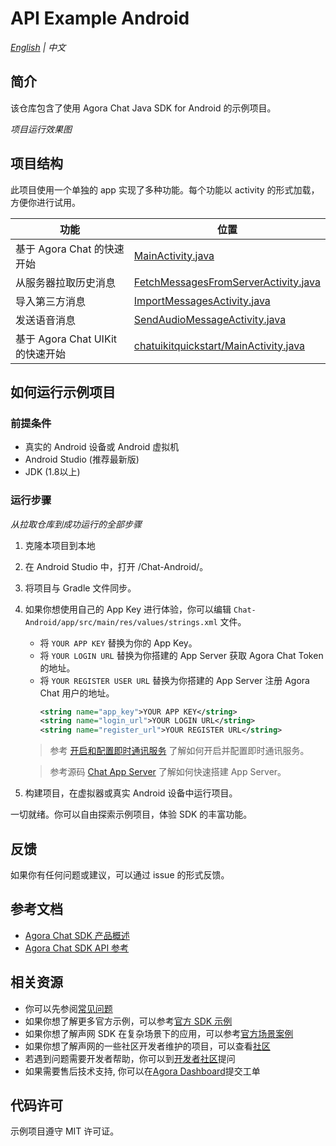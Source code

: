 # API Example Android

_[English](README.md) | 中文_

## 简介

该仓库包含了使用 Agora Chat Java SDK for Android 的示例项目。

*项目运行效果图*

## 项目结构

此项目使用一个单独的 app 实现了多种功能。每个功能以 activity 的形式加载，方便你进行试用。

| 功能                                             | 位置                                                                                                                    |
| ------------------------------------------------ | ----------------------------------------------------------------------------------------------------------------------- |
| 基于 Agora Chat 的快速开始                                    | [MainActivity.java](https://github.com/AgoraIO/Agora-Chat-API-Examples/blob/main/Chat-Android/app/src/main/java/io/agora/agorachatquickstart/MainActivity.java)                  |
| 从服务器拉取历史消息                               | [FetchMessagesFromServerActivity.java](https://github.com/AgoraIO/Agora-Chat-API-Examples/blob/main/Chat-Android/app/src/main/java/io/agora/agorachatquickstart/FetchMessagesFromServerActivity.java)                  |
| 导入第三方消息                                    | [ImportMessagesActivity.java](https://github.com/AgoraIO/Agora-Chat-API-Examples/blob/main/Chat-Android/app/src/main/java/io/agora/agorachatquickstart/ImportMessagesActivity.java)                  |
| 发送语音消息                                     | [SendAudioMessageActivity.java](https://github.com/AgoraIO/Agora-Chat-API-Examples/blob/main/Chat-Android/app/src/main/java/io/agora/agorachatquickstart/SendAudioMessageActivity.java)                  |
| 基于 Agora Chat UIKit 的快速开始                  | [chatuikitquickstart/MainActivity.java](https://github.com/AgoraIO/Agora-Chat-API-Examples/blob/main/Chat-Android/chatuikitquickstart/src/main/java/io/agora/chatuikitquickstart/MainActivity.java)                  |



## 如何运行示例项目

### 前提条件


- 真实的 Android 设备或 Android 虚拟机
- Android Studio (推荐最新版)
- JDK (1.8以上)

### 运行步骤

*从拉取仓库到成功运行的全部步骤*

1. 克隆本项目到本地
2. 在 Android Studio 中，打开 /Chat-Android/。
3. 将项目与 Gradle 文件同步。
4. 如果你想使用自己的 App Key 进行体验，你可以编辑 `Chat-Android/app/src/main/res/values/strings.xml` 文件。
   - 将 `YOUR APP KEY` 替换为你的 App Key。
   - 将 `YOUR LOGIN URL` 替换为你搭建的 App Server 获取 Agora Chat Token 的地址。
   - 将 `YOUR REGISTER USER URL` 替换为你搭建的 App Server 注册 Agora Chat 用户的地址。
      ```xml
      <string name="app_key">YOUR APP KEY</string>
      <string name="login_url">YOUR LOGIN URL</string>
      <string name="register_url">YOUR REGISTER URL</string>
      ```
   

   > 参考 [开启和配置即时通讯服务](https://docs.agora.io/cn/agora-chat/enable_agora_chat?platform=Android) 了解如何开启并配置即时通讯服务。

   > 参考源码 [Chat App Server](https://github.com/AgoraIO/Agora-Chat-API-Examples/tree/main/chat-app-server) 了解如何快速搭建 App Server。
   

5. 构建项目，在虚拟器或真实 Android 设备中运行项目。

一切就绪。你可以自由探索示例项目，体验 SDK 的丰富功能。

## 反馈

如果你有任何问题或建议，可以通过 issue 的形式反馈。

## 参考文档

- [Agora Chat SDK 产品概述](https://docs.agora.io/cn/agora-chat/agora_chat_overview?platform=Android)
- [Agora Chat SDK API 参考]()

## 相关资源

- 你可以先参阅[常见问题](https://docs.agora.io/cn/faq)
- 如果你想了解更多官方示例，可以参考[官方 SDK 示例](https://github.com/AgoraIO)
- 如果你想了解声网 SDK 在复杂场景下的应用，可以参考[官方场景案例](https://github.com/AgoraIO-usecase)
- 如果你想了解声网的一些社区开发者维护的项目，可以查看[社区](https://github.com/AgoraIO-Community)
- 若遇到问题需要开发者帮助，你可以到[开发者社区](https://rtcdeveloper.com/)提问
- 如果需要售后技术支持, 你可以在[Agora Dashboard](https://dashboard.agora.io)提交工单

## 代码许可

示例项目遵守 MIT 许可证。
